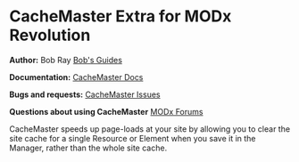 CacheMaster Extra for MODx Revolution
=======================================

**Author:** Bob Ray [Bob's Guides](https://bobsguides.com)

**Documentation:** [CacheMaster Docs](https://bobsguides.com/cachemaster-tutorial.html)

**Bugs and requests:** [CacheMaster Issues](https://github.com/BobRay/CacheMaster/issues)

**Questions about using CacheMaster** [MODx Forums](https://forums.modx.com)

CacheMaster speeds up page-loads at your site by allowing you to clear the site cache for a single Resource or Element when you save it in the Manager, rather than the whole site cache.
